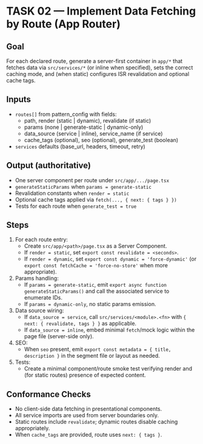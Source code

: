 # TASK 02 — Implement Data Fetching by Route (App Router)

## Goal
For each declared route, generate a server-first container in `app/*` that fetches data via `src/services/*` (or inline when specified), sets the correct caching mode, and (when static) configures ISR revalidation and optional cache tags.

## Inputs
- `routes[]` from pattern_config with fields:
  - path, render (static | dynamic), revalidate (if static)
  - params (none | generate-static | dynamic-only)
  - data_source (service | inline), service_name (if service)
  - cache_tags (optional), seo (optional), generate_test (boolean)
- `services` defaults (base_url, headers, timeout, retry)

## Output (authoritative)
- One server component per route under `src/app/.../page.tsx`
- `generateStaticParams` when `params = generate-static`
- Revalidation constants when `render = static`
- Optional cache tags applied via `fetch(..., { next: { tags } })`
- Tests for each route when `generate_test = true`

## Steps
1. For each route entry:
   - Create `src/app/<path>/page.tsx` as a Server Component.
   - If `render = static`, set `export const revalidate = <seconds>`.
   - If `render = dynamic`, set `export const dynamic = 'force-dynamic'` (or `export const fetchCache = 'force-no-store'` when more appropriate).
2. Params handling:
   - If `params = generate-static`, emit `export async function generateStaticParams()` and call the associated service to enumerate IDs.
   - If `params = dynamic-only`, no static params emission.
3. Data source wiring:
   - If `data_source = service`, call `src/services/<module>.<fn>` with `{ next: { revalidate, tags } }` as applicable.
   - If `data_source = inline`, embed minimal `fetch`/mock logic within the page file (server-side only).
4. SEO:
   - When `seo` present, emit `export const metadata = { title, description }` in the segment file or layout as needed.
5. Tests:
   - Create a minimal component/route smoke test verifying render and (for static routes) presence of expected content.

## Conformance Checks
- No client-side data fetching in presentational components.
- All service imports are used from server boundaries only.
- Static routes include `revalidate`; dynamic routes disable caching appropriately.
- When `cache_tags` are provided, route uses `next: { tags }`.
